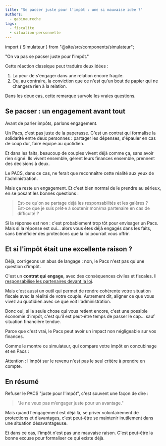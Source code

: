 ```yaml
---
title: "Se pacser juste pour l'impôt : une si mauvaise idée ?"
authors:
  - gabinaureche
tags:
  - fiscalite
  - situation-personnelle
---
```


import { Simulateur } from "@site/src/components/simulateur";

"On va pas se pacser juste pour l'impôt."

Cette réaction classique peut traduire deux idées :

1. La peur de s'engager dans une relation encore fragile.
2. Ou, au contraire, la conviction que ce n'est qu'un bout de papier qui ne changera rien à la relation.

Dans les deux cas, cette remarque survole les vraies questions.

<!-- truncate -->

## Se pacser : un engagement avant tout

Avant de parler impôts, parlons engagement.

Un Pacs, c'est pas juste de la paperasse. C'est un contrat qui formalise la solidarité entre deux personnes : partager les dépenses, s'épauler en cas de coup dur, faire équipe au quotidien.

Et dans les faits, beaucoup de couples vivent déjà comme ça, sans avoir rien signé. Ils vivent ensemble, gèrent leurs finances ensemble, prennent des décisions à deux.

Le PACS, dans ce cas, ne ferait que reconnaître cette réalité aux yeux de l'administration.

Mais ça reste un engagement. Et c'est bien normal de le prendre au sérieux, en se posant les bonnes questions :

> Est-ce qu'on se partage déjà les responsabilités et les galères ?  
> Est-ce que je suis prêt·e à soutenir mon/ma partenaire en cas de difficulté ?

Si la réponse est non : c'est probablement trop tôt pour envisager un Pacs. Mais si la réponse est oui... alors vous êtes déjà engagés dans les faits, sans bénéficier des protections que la loi pourrait vous offrir.

## Et si l'impôt était une excellente raison ?

Déjà, corrigeons un abus de langage : non, le Pacs n'est pas qu'une question d'impôt.

C'est un **contrat qui engage**, avec des conséquences civiles et fiscales. Il [responsabilise les partenaires devant la loi](https://www.service-public.fr/particuliers/vosdroits/F1026).

Mais c'est aussi un outil qui permet de rendre cohérente votre situation fiscale avec la réalité de votre couple. Autrement dit, aligner ce que vous vivez au quotidien avec ce que voit l'administration.

Donc oui, si la seule chose qui vous retient encore, c'est une possible économie d’impôt, c'est qu'il est peut-être temps de passer le cap... sauf situation financière tendue.

Parce que c'est vrai, le Pacs peut avoir un impact non négligeable sur vos finances.

Comme le montre ce simulateur, qui compare votre impôt en concubinage et en Pacs :

<Simulateur path="concubinage-vs-pacs" />

Attention : l'impôt sur le revenu n'est pas le seul critère à prendre en compte.

## En résumé

Refuser le PACS "juste pour l'impôt", c'est souvent une façon de dire :

> "Je ne veux pas m’engager juste pour un avantage."

Mais quand l'engagement est déjà là, se priver volontairement de protections et d’avantages, c'est peut-être se maintenir inutilement dans une situation désavantageuse.

Et dans ce cas, l'impôt n'est pas une mauvaise raison. C'est peut-être la bonne excuse pour formaliser ce qui existe déjà.

